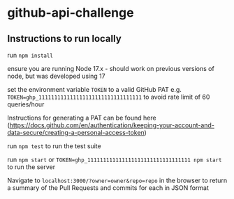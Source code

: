 # github-api-challenge

## Instructions to run locally

run `npm install`

ensure you are running Node 17.x - should work on previous versions of node, but was developed using 17

set the environment variable `TOKEN` to a valid GitHub PAT e.g. `TOKEN=ghp_111111111111111111111111111111111` to avoid rate limit of 60 queries/hour

Instructions for generating a PAT can be found here (https://docs.github.com/en/authentication/keeping-your-account-and-data-secure/creating-a-personal-access-token)

run `npm test` to run the test suite

run `npm start` or `TOKEN=ghp_111111111111111111111111111111111 npm start` to run the server

Navigate to `localhost:3000/?owner=owner&repo=repo` in the browser to return a summary of the Pull Requests and commits for each in JSON format
